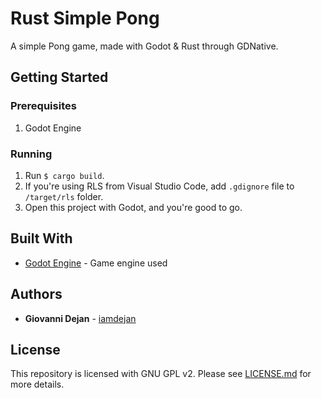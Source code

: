 # Rust Simple Pong

A simple Pong game, made with Godot & Rust through GDNative.

<!-- This repository is used to accompany my article in LinkedIn, ... -->

## Getting Started

### Prerequisites

1) Godot Engine

### Running

1) Run `$ cargo build`.
2) If you're using RLS from Visual Studio Code, add `.gdignore` file to `/target/rls` folder.
3) Open this project with Godot, and you're good to go.

## Built With

- [Godot Engine](https://godotengine.org/) - Game engine used

## Authors

* **Giovanni Dejan** - [iamdejan](https://github.com/iamdejan)

## License
This repository is licensed with GNU GPL v2. Please see [LICENSE.md](./LICENSE.md) for more details.
